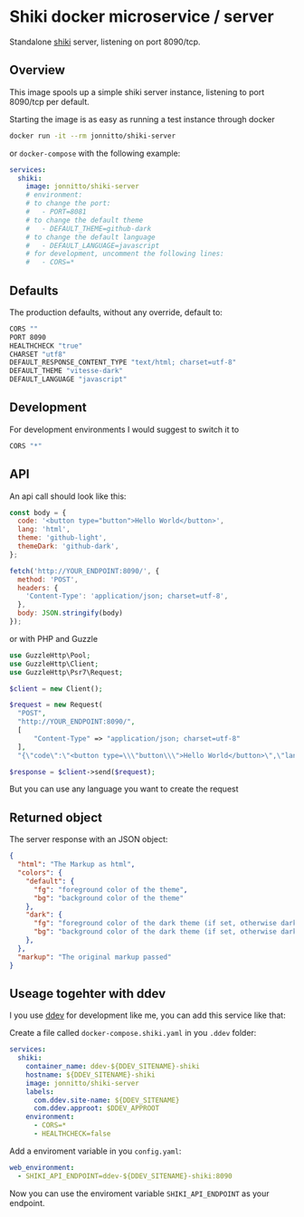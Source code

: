 # Shiki docker microservice / server

Standalone [shiki](https://shiki.style) server, listening on port 8090/tcp.

## Overview

This image spools up a simple shiki server instance, listening to port 8090/tcp per default.

Starting the image is as easy as running a test instance through docker

```sh
docker run -it --rm jonnitto/shiki-server
```

or `docker-compose` with the following example:

```yml
services:
  shiki:
    image: jonnitto/shiki-server
    # environment:
    # to change the port:
    #   - PORT=8081
    # to change the default theme
    #   - DEFAULT_THEME=github-dark
    # to change the default language
    #   - DEFAULT_LANGUAGE=javascript
    # for development, uncomment the following lines:
    #   - CORS=*
```

## Defaults

The production defaults, without any override, default to:

```sh
CORS ""
PORT 8090
HEALTHCHECK "true"
CHARSET "utf8"
DEFAULT_RESPONSE_CONTENT_TYPE "text/html; charset=utf-8"
DEFAULT_THEME "vitesse-dark"
DEFAULT_LANGUAGE "javascript"
```

## Development

For development environments I would suggest to switch it to

```sh
CORS "*"
```

## API

An api call should look like this:

```js
const body = {
  code: '<button type="button">Hello World</button>',
  lang: 'html',
  theme: 'github-light',
  themeDark: 'github-dark',
};

fetch('http://YOUR_ENDPOINT:8090/', {
  method: 'POST',
  headers: {
    'Content-Type': 'application/json; charset=utf-8',
  },
  body: JSON.stringify(body)
});
```

or with PHP and Guzzle

```php
use GuzzleHttp\Pool;
use GuzzleHttp\Client;
use GuzzleHttp\Psr7\Request;

$client = new Client();

$request = new Request(
  "POST",
  "http://YOUR_ENDPOINT:8090/",
  [
      "Content-Type" => "application/json; charset=utf-8"
  ],
  "{\"code\":\"<button type=\\\"button\\\">Hello World</button>\",\"lang\":\"html\",\"theme\":\"github-light\",\"themeDark\":\"github-dark\"}");

$response = $client->send($request);
```

But you can use any language you want to create the request

## Returned object

The server response with an JSON object:

```json
{
  "html": "The Markup as html",
  "colors": {
    "default": {
      "fg": "foreground color of the theme",
      "bg": "background color of the theme"
    },
    "dark": {
      "fg": "foreground color of the dark theme (if set, otherwise dark will be null)",
      "bg": "background color of the dark theme (if set, otherwise dark will be null)"
    },
  },
  "markup": "The original markup passed"
}
```

## Useage togehter with ddev

I you use [ddev](https://ddev.com) for development like me, you can add this service like that:

Create a file called `docker-compose.shiki.yaml` in you `.ddev` folder:

```yaml
services:
  shiki:
    container_name: ddev-${DDEV_SITENAME}-shiki
    hostname: ${DDEV_SITENAME}-shiki
    image: jonnitto/shiki-server
    labels:
      com.ddev.site-name: ${DDEV_SITENAME}
      com.ddev.approot: $DDEV_APPROOT
    environment:
      - CORS=*
      - HEALTHCHECK=false
```

Add a enviroment variable in you `config.yaml`:

```yaml
web_environment:
  - SHIKI_API_ENDPOINT=ddev-${DDEV_SITENAME}-shiki:8090
```

Now you can use the enviroment variable `SHIKI_API_ENDPOINT` as your endpoint.
